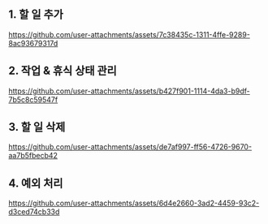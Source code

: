## 1. 할 일 추가
https://github.com/user-attachments/assets/7c38435c-1311-4ffe-9289-8ac93679317d

## 2. 작업 & 휴식 상태 관리
https://github.com/user-attachments/assets/b427f901-1114-4da3-b9df-7b5c8c59547f

## 3. 할 일 삭제
https://github.com/user-attachments/assets/de7af997-ff56-4726-9670-aa7b5fbecb42

## 4. 예외 처리
https://github.com/user-attachments/assets/6d4e2660-3ad2-4459-93c2-d3ced74cb33d
